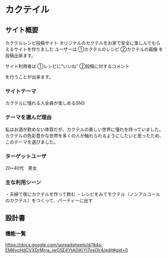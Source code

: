 # カクテイル
## サイト概要
カクテルレシピ投稿サイト
オリジナルのカクテルをお家で安全に楽しんでもらえるサイトを作りました
ユーザーは
①カクテルのレシピ
②カクテルの画像
を投稿出来ます。

サイト利用者は
①レシピに”いいね”
②投稿に対するコメント

を行うことが出来ます。
### サイトテーマ
カクテルに憧れる人全員が楽しめるSNS
### テーマを選んだ理由
私はお酒が飲めない体質だが、カクテルの美しい世界に憧れを持っていました。
カクテルの色彩豊かな世界を多くの人が触れられるようにしたいと思ったため、このテーマを選びました。
### ターゲットユーザ
20~40代　男女
### 主な利用シーン
・夫婦で夜にカクテルを作って飲む
・レシピをみてモクテル（ノンアルコールのカクテル）をつくって、パーティーに出す
## 設計書

### 機能一覧
https://docs.google.com/spreadsheets/d/1k4s-EM6ycHdCVXDrMrra_jwG5E4YtA0iKjYj7osOlr4/edit#gid=0
